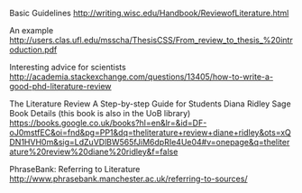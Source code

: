 Basic Guidelines
http://writing.wisc.edu/Handbook/ReviewofLiterature.html


An example
http://users.clas.ufl.edu/msscha/ThesisCSS/From_review_to_thesis_%20introduction.pdf


Interesting advice for scientists
http://academia.stackexchange.com/questions/13405/how-to-write-a-good-phd-literature-review




The Literature Review
A Step-by-step Guide for Students
Diana Ridley 
Sage Book Details (this book is also in the UoB library)
https://books.google.co.uk/books?hl=en&lr=&id=DF-oJ0mstfEC&oi=fnd&pg=PP1&dq=theliterature+review+diane+ridley&ots=xQDN1HVH0m&sig=LdZuVDlBW565fJiM6dpRIe4Ue04#v=onepage&q=theliterature%20review%20diane%20ridley&f=false


PhraseBank: Referring to Literature
http://www.phrasebank.manchester.ac.uk/referring-to-sources/
